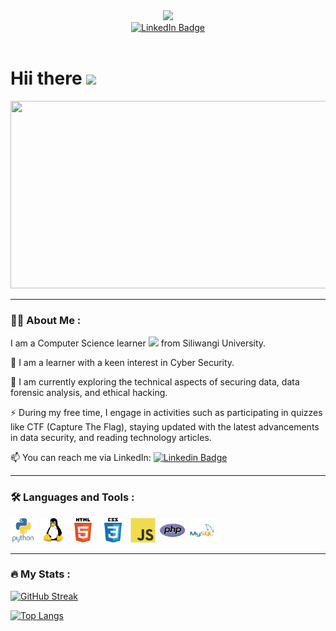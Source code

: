 <div id="header" align="center">
  <img src="https://media.giphy.com/media/M9gbBd9nbDrOTu1Mqx/giphy.gif" width="100"/>
</div>

<div id="badges" align="center">
  <a href="(https://www.linkedin.com/ryzalll/](https://www.linkedin.com/in/ryzalll)">
    <img src="https://img.shields.io/badge/LinkedIn-blue?style=for-the-badge&logo=linkedin&logoColor=white" alt="LinkedIn Badge"/>
  </a>
</div>

<div id="badges" align="center">
  <a>
    <img src="https://komarev.com/ghpvc/?username=RyZal25&style=flat-square&color=blue" alt=""/>
  </a>
</div>

<h1>
  Hii there
  <img src="https://media.giphy.com/media/hvRJCLFzcasrR4ia7z/giphy.gif" width="30px"/>
</h1>

<div align="center">
  <img src="https://media.giphy.com/media/dWesBcTLavkZuG35MI/giphy.gif" width="600" height="300"/>
</div>

---

### :woman_technologist: About Me :
I am a Computer Science learner <img src="https://media.giphy.com/media/WUlplcMpOCEmTGBtBW/giphy.gif" width="30"> from Siliwangi University.

:telescope: I am a learner with a keen interest in Cyber Security.

:seedling: I am currently exploring the technical aspects of securing data, data forensic analysis, and ethical hacking.

:zap: During my free time, I engage in activities such as participating in quizzes like CTF (Capture The Flag), staying updated with the latest advancements in data security, and reading technology articles.

:mailbox: You can reach me via LinkedIn: [![Linkedin Badge](https://img.shields.io/badge/-ryzalll-blue?style=flat&logo=Linkedin&logoColor=white)](https://www.linkedin.com/in/ryzalll)

---

### :hammer_and_wrench: Languages and Tools :
<div>
  <img src="https://github.com/devicons/devicon/blob/master/icons/python/python-original-wordmark.svg" title="Python" alt="Phyton" width="40" height="40"/>&nbsp;
  <img src="https://github.com/devicons/devicon/blob/master/icons/linux/linux-original.svg" title="Linux" alt="Linux" width="40" height="40"/>&nbsp;
  <img src="https://github.com/devicons/devicon/blob/master/icons/html5/html5-original-wordmark.svg" title="HTML" alt="HTML" width="40" height="40"/>&nbsp;
  <img src="https://github.com/devicons/devicon/blob/master/icons/css3/css3-original-wordmark.svg" title="CSS" alt="CSS" width="40" height="40"/>&nbsp;
  <img src="https://github.com/devicons/devicon/blob/master/icons/javascript/javascript-original.svg" title="Java Script" alt="Java Script" width="40" height="40"/>&nbsp;
  <img src="https://github.com/devicons/devicon/blob/master/icons/php/php-original.svg" title="PHP" alt="PHP" width="40" height="40"/>&nbsp;
  <img src="https://github.com/devicons/devicon/blob/master/icons/mysql/mysql-original-wordmark.svg" title="MySQL" alt="MySQL" width="40" height="40"/>&nbsp;
</div>

---

### :fire: My Stats :
[![GitHub Streak](http://github-readme-streak-stats.herokuapp.com?user=RyZal25&theme=dark&background=000000)](https://git.io/streak-stats)

[![Top Langs](https://github-readme-stats.vercel.app/api/top-langs/?username=RyZal25&layout=compact&theme=vision-friendly-dark)](https://github.com/anuraghazra/github-readme-stats)

<!--
**RyZal25/RyZal25** is a ✨ _special_ ✨ repository because its `README.md` (this file) appears on your GitHub profile.

Here are some ideas to get you started:

- 🔭 I’m currently working on ...
- 🌱 I’m currently learning ...
- 👯 I’m looking to collaborate on ...
- 🤔 I’m looking for help with ...
- 💬 Ask me about ...
- 📫 How to reach me: ...
- 😄 Pronouns: ...
- ⚡ Fun fact: ...
-->
